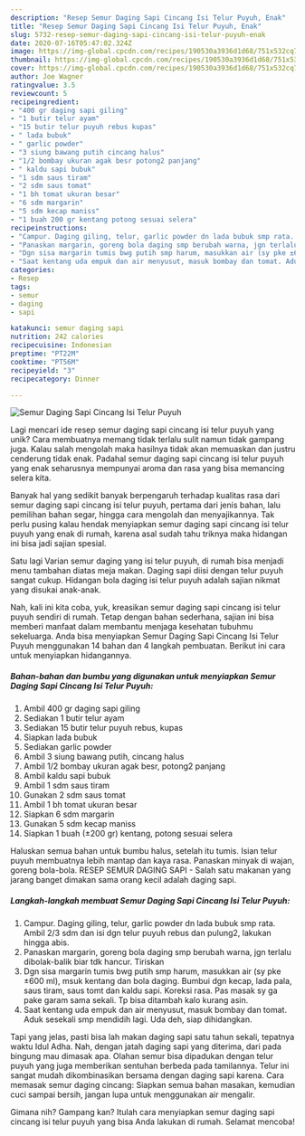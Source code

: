 ```yaml
---
description: "Resep Semur Daging Sapi Cincang Isi Telur Puyuh, Enak"
title: "Resep Semur Daging Sapi Cincang Isi Telur Puyuh, Enak"
slug: 5732-resep-semur-daging-sapi-cincang-isi-telur-puyuh-enak
date: 2020-07-16T05:47:02.324Z
image: https://img-global.cpcdn.com/recipes/190530a3936d1d68/751x532cq70/semur-daging-sapi-cincang-isi-telur-puyuh-foto-resep-utama.jpg
thumbnail: https://img-global.cpcdn.com/recipes/190530a3936d1d68/751x532cq70/semur-daging-sapi-cincang-isi-telur-puyuh-foto-resep-utama.jpg
cover: https://img-global.cpcdn.com/recipes/190530a3936d1d68/751x532cq70/semur-daging-sapi-cincang-isi-telur-puyuh-foto-resep-utama.jpg
author: Joe Wagner
ratingvalue: 3.5
reviewcount: 5
recipeingredient:
- "400 gr daging sapi giling"
- "1 butir telur ayam"
- "15 butir telur puyuh rebus kupas"
- " lada bubuk"
- " garlic powder"
- "3 siung bawang putih cincang halus"
- "1/2 bombay ukuran agak besr potong2 panjang"
- " kaldu sapi bubuk"
- "1 sdm saus tiram"
- "2 sdm saus tomat"
- "1 bh tomat ukuran besar"
- "6 sdm margarin"
- "5 sdm kecap maniss"
- "1 buah 200 gr kentang potong sesuai selera"
recipeinstructions:
- "Campur. Daging giling, telur, garlic powder dn lada bubuk smp rata. Ambil 2/3 sdm dan isi dgn telur puyuh rebus dan pulung2, lakukan hingga abis."
- "Panaskan margarin, goreng bola daging smp berubah warna, jgn terlalu dibolak-balik biar tdk hancur. Tiriskan"
- "Dgn sisa margarin tumis bwg putih smp harum, masukkan air (sy pke ±600 ml), msuk kentang dan bola daging. Bumbui dgn kecap, lada pala, saus tiram, saus tomt dan kaldu sapi. Koreksi rasa. Pas masak sy ga pake garam sama sekali. Tp bisa ditambah kalo kurang asin."
- "Saat kentang uda empuk dan air menyusut, masuk bombay dan tomat. Aduk sesekali smp mendidih lagi. Uda deh, siap dihidangkan."
categories:
- Resep
tags:
- semur
- daging
- sapi

katakunci: semur daging sapi 
nutrition: 242 calories
recipecuisine: Indonesian
preptime: "PT22M"
cooktime: "PT56M"
recipeyield: "3"
recipecategory: Dinner

---
```



![Semur Daging Sapi Cincang Isi Telur Puyuh](https://img-global.cpcdn.com/recipes/190530a3936d1d68/751x532cq70/semur-daging-sapi-cincang-isi-telur-puyuh-foto-resep-utama.jpg)

Lagi mencari ide resep semur daging sapi cincang isi telur puyuh yang unik? Cara membuatnya memang tidak terlalu sulit namun tidak gampang juga. Kalau salah mengolah maka hasilnya tidak akan memuaskan dan justru cenderung tidak enak. Padahal semur daging sapi cincang isi telur puyuh yang enak seharusnya mempunyai aroma dan rasa yang bisa memancing selera kita.

Banyak hal yang sedikit banyak berpengaruh terhadap kualitas rasa dari semur daging sapi cincang isi telur puyuh, pertama dari jenis bahan, lalu pemilihan bahan segar, hingga cara mengolah dan menyajikannya. Tak perlu pusing kalau hendak menyiapkan semur daging sapi cincang isi telur puyuh yang enak di rumah, karena asal sudah tahu triknya maka hidangan ini bisa jadi sajian spesial.

Satu lagi Varian semur daging yang isi telur puyuh, di rumah bisa menjadi menu tambahan diatas meja makan. Daging sapi diisi dengan telur puyuh sangat cukup. Hidangan bola daging isi telur puyuh adalah sajian nikmat yang disukai anak-anak.


Nah, kali ini kita coba, yuk, kreasikan semur daging sapi cincang isi telur puyuh sendiri di rumah. Tetap dengan bahan sederhana, sajian ini bisa memberi manfaat dalam membantu menjaga kesehatan tubuhmu sekeluarga. Anda bisa menyiapkan Semur Daging Sapi Cincang Isi Telur Puyuh menggunakan 14 bahan dan 4 langkah pembuatan. Berikut ini cara untuk menyiapkan hidangannya.

<!--inarticleads1-->

##### Bahan-bahan dan bumbu yang digunakan untuk menyiapkan Semur Daging Sapi Cincang Isi Telur Puyuh:

1. Ambil 400 gr daging sapi giling
1. Sediakan 1 butir telur ayam
1. Sediakan 15 butir telur puyuh rebus, kupas
1. Siapkan  lada bubuk
1. Sediakan  garlic powder
1. Ambil 3 siung bawang putih, cincang halus
1. Ambil 1/2 bombay ukuran agak besr, potong2 panjang
1. Ambil  kaldu sapi bubuk
1. Ambil 1 sdm saus tiram
1. Gunakan 2 sdm saus tomat
1. Ambil 1 bh tomat ukuran besar
1. Siapkan 6 sdm margarin
1. Gunakan 5 sdm kecap maniss
1. Siapkan 1 buah (±200 gr) kentang, potong sesuai selera


Haluskan semua bahan untuk bumbu halus, setelah itu tumis. Isian telur puyuh membuatnya lebih mantap dan kaya rasa. Panaskan minyak di wajan, goreng bola-bola. RESEP SEMUR DAGING SAPI - Salah satu makanan yang jarang banget dimakan sama orang kecil adalah daging sapi. 

<!--inarticleads2-->

##### Langkah-langkah membuat Semur Daging Sapi Cincang Isi Telur Puyuh:

1. Campur. Daging giling, telur, garlic powder dn lada bubuk smp rata. Ambil 2/3 sdm dan isi dgn telur puyuh rebus dan pulung2, lakukan hingga abis.
1. Panaskan margarin, goreng bola daging smp berubah warna, jgn terlalu dibolak-balik biar tdk hancur. Tiriskan
1. Dgn sisa margarin tumis bwg putih smp harum, masukkan air (sy pke ±600 ml), msuk kentang dan bola daging. Bumbui dgn kecap, lada pala, saus tiram, saus tomt dan kaldu sapi. Koreksi rasa. Pas masak sy ga pake garam sama sekali. Tp bisa ditambah kalo kurang asin.
1. Saat kentang uda empuk dan air menyusut, masuk bombay dan tomat. Aduk sesekali smp mendidih lagi. Uda deh, siap dihidangkan.


Tapi yang jelas, pasti bisa lah makan daging sapi satu tahun sekali, tepatnya waktu Idul Adha. Nah, dengan jatah daging sapi yang diterima, dari pada bingung mau dimasak apa. Olahan semur bisa dipadukan dengan telur puyuh yang juga memberikan sentuhan berbeda pada tamilannya. Telur ini sangat mudah dikombinasikan bersama dengan daging sapi karena. Cara memasak semur daging cincang: Siapkan semua bahan masakan, kemudian cuci sampai bersih, jangan lupa untuk menggunakan air mengalir. 

Gimana nih? Gampang kan? Itulah cara menyiapkan semur daging sapi cincang isi telur puyuh yang bisa Anda lakukan di rumah. Selamat mencoba!
